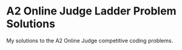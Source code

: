 # A2 Online Judge Ladder Problem Solutions
My solutions to the A2 Online Judge competitive coding problems.
